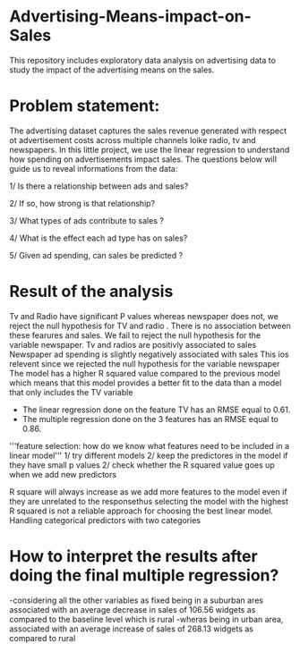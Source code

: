 # Advertising-Means-impact-on-Sales
This repository includes exploratory data analysis on advertising data to study the impact of the advertising means on the sales.

# Problem statement: 
The advertising dataset captures the sales revenue generated with respect ot advertisement costs across multiple channels loike radio, tv and newspapers.
In this little project, we use the linear regression to understand how spending on advertisements impact sales.
The questions below will guide us to reveal informations from the data: 

1/ Is there a relationship between ads and sales? 

2/ If so, how strong is that relationship?

3/ What types of ads contribute to sales ? 

4/ What is the effect each ad type has on sales? 

5/ Given ad spending, can sales be predicted ? 

# Result of the analysis

Tv and Radio have significant P values whereas newspaper does not, we reject the null hypothesis for TV and radio . There is no association between these fearures and sales.
We fail to reject the null hypothesis for the variable newspaper.
Tv and radios are positivly associated to sales
Newspaper ad spending is slightly negatively associated with sales
This ios relevent since we rejected the null hypothesis for the variable newspaper
The model has a higher R squared value compared to the previous model which means that this model provides a better fit to the data than a model that only includes the TV variable

- The linear regression done on the feature TV has an RMSE equal to 0.61.
- The multiple regression done on the 3 features has an RMSE equal to 0.86. 

'''feature selection: how do we know what features need to be included in a linear model'''
1/ try different models
2/ keep the predictores in the model if they have small p values
2/ check whether the R squared value goes up when we add new predictors

R square will always increase as we add more features to the model even if they are unrelated to the responsethus selecting the model with the highest R squared is not a reliable approach for choosing the best linear model.
Handling categorical predictors with two categories 

# How to interpret the results after doing the final multiple regression?
-considering all the other variables as fixed being in a suburban ares associated with an average decrease in sales of 106.56 widgets as compared to the baseline level which is rural
-wheras being in urban  area, associated with an average increase of sales of 268.13 widgets as compared to rural 
